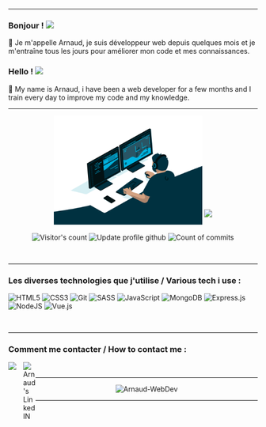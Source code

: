 ***
### Bonjour ! <img src="https://media.giphy.com/media/hvRJCLFzcasrR4ia7z/giphy.gif" width="25px"> 
💬 Je m'appelle Arnaud, je suis développeur web depuis quelques mois et je m'entraîne tous les jours pour améliorer mon code et mes connaissances.
### Hello ! <img src="https://media.giphy.com/media/hvRJCLFzcasrR4ia7z/giphy.gif" width="25px"> 
💬 My name is Arnaud, i have been a web developer for a few months and I train every day to improve my code and my knowledge. 

***
<p align="center">
  <img src="/img/code.gif" width="300" height="220"> 
  <img src="https://github-readme-stats.vercel.app/api?username=Arnaud-WebDev&show_icons=true&theme=tokyonight" valign="15px" >  
  <!--  hspace="23" donne un espace entre les 2 images (profil et github-stats) mais pas responsive si mis sur github-stats -->
</p>

<p align="center">
  <img src="https://visitor-badge.glitch.me/badge?page_id=Arnaud-WebDev.Arnaud-WebDev" alt="Visitor's count" /> 
  <img src="https://badges.pufler.dev/updated/Arnaud-WebDev/Arnaud-WebDev?&color=blue" alt="Update profile github" />  
  <img src="https://badges.pufler.dev/commits/monthly/Arnaud-WebDev?&color=blue&kill_cache=1" alt="Count of commits" /> 
<!--  &kill_cache=1 pour éviter les problème de synchronisation  ? -->
</p>
  
<br />

*** 

### Les diverses technologies que j'utilise / Various tech i use :

![HTML5](https://img.shields.io/badge/html5-%23E34F26.svg?style=for-the-badge&logo=html5&logoColor=white)
![CSS3](https://img.shields.io/badge/css3-%231572B6.svg?style=for-the-badge&logo=css3&logoColor=white)
![Git](https://img.shields.io/badge/git-%23F05033.svg?style=for-the-badge&logo=git&logoColor=white)
![SASS](https://img.shields.io/badge/SASS-hotpink.svg?style=for-the-badge&logo=SASS&logoColor=white)
![JavaScript](https://img.shields.io/badge/javascript-%23323330.svg?style=for-the-badge&logo=javascript&logoColor=%23F7DF1E)
![MongoDB](https://img.shields.io/badge/MongoDB-%234ea94b.svg?style=for-the-badge&logo=mongodb&logoColor=white)
![Express.js](https://img.shields.io/badge/express.js-%23404d59.svg?style=for-the-badge&logo=express&logoColor=%2361DAFB)
![NodeJS](https://img.shields.io/badge/node.js-6DA55F?style=for-the-badge&logo=node.js&logoColor=white)
![Vue.js](https://img.shields.io/badge/vuejs-%2335495e.svg?style=for-the-badge&logo=vuedotjs&logoColor=%234FC08D)

<br />

***
### Comment me contacter / How to contact me : <br />

<a href="mailto:arnaud.grandpierre@gmail.com">
  <img align="left" src="https://upload.wikimedia.org/wikipedia/commons/7/7e/Gmail_icon_%282020%29.svg" width="30px" />
</a>

 <a href="https://www.linkedin.com">
  <img align="left" alt="Arnaud's LinkedIN" width="25px" src="https://raw.githubusercontent.com/peterthehan/peterthehan/master/assets/linkedin.svg" />
</a> 

<br />

***
<p align="center">
  <img src="https://github-readme-stats.vercel.app/api/top-langs/?username=Arnaud-WebDev&layout=compact&theme=tokyonight&hide_border=true&kill_cache=1" alt="Arnaud-WebDev" />
</p>

***

  
<!-- - 👋 Hi, I’m @Arnaud-WebDev
- 👀 I’m interested in JavaScript
- 🌱 I’m currently learning code
- 💞️ I’m looking to collaborate on ...
- 📫 How to reach me ... -->


<!---
Arnaud-WebDev/Arnaud-WebDev is a ✨ special ✨ repository because its `README.md` (this file) appears on your GitHub profile.
You can click the Preview link to take a look at your changes.
--->
